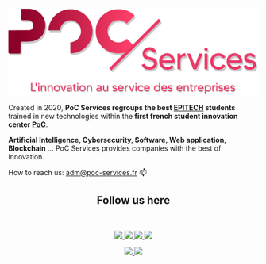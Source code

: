<p align='center'>
    <img src="./assets/pocservices-banner.png">
</p>



Created in 2020, **PoC Services regroups the best [EPITECH]() students** trained in new technologies within the **first french student innovation center [PoC]()**.

**Artificial Intelligence, Cybersecurity, Software, Web application, Blockchain** ... PoC Services provides companies with the best of innovation.

How to reach us: adm@poc-services.fr 📫



<h2 align=center>
Follow us here
</h2>
<br/>
<p align='center'>
    <a href="https://www.linkedin.com/company/poc-services/mycompany/">
        <img src="https://img.shields.io/badge/LinkedIn-0077B5?style=for-the-badge&logo=linkedin&logoColor=white">
    </a>
    <a href="https://instagram.com/poc_services/">
        <img src="https://img.shields.io/badge/Instagram-E4405F?style=for-the-badge&logo=instagram&logoColor=white">
    </a>
    <a href="https://twitter.com/PoCInnovation">
        <img src="https://img.shields.io/badge/Twitter-1DA1F2?style=for-the-badge&logo=twitter&logoColor=white">
    </a>
    <a href="https://discord.com/invite/Yqq2ADGDS7">
        <img src="https://img.shields.io/badge/Discord-7289DA?style=for-the-badge&logo=discord&logoColor=white">
    </a>
</p>
<p align=center>
    <a href="https://www.poc-innovation.fr/poc-services">
        <img src="https://img.shields.io/badge/WebSite-1a2b6d?style=for-the-badge&logo=GitHub Sponsors&logoColor=white">
    </a>
    <a href="https://www.youtube.com/c/PoCInnovation">
        <img src="https://img.shields.io/badge/YouTube-FF0000?style=for-the-badge&logo=youtube&logoColor=white">
    </a>
</p>
